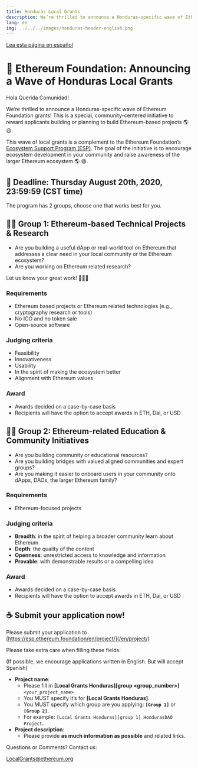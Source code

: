 ```yaml
---
title: Honduras Local Grants
description: We’re thrilled to announce a Honduras-specific wave of Ethereum Foundation grants!
lang: en
img: ../../../images/honduras-header-english.png
---
```


[Lea esta página en español](/es/local-grants/honduras)

# 🦜 Ethereum Foundation: Announcing a Wave of Honduras Local Grants

Hola Querida Comunidad!

We’re thrilled to announce a Honduras-specific wave of Ethereum Foundation grants! This is a special, community-centered initiative to reward applicants building or planning to build Ethereum-based projects 🌎 😃.

This wave of local grants is a complement to the Ethereum Foundation’s [Ecosystem Support Program (ESP)](/en/). The goal of the initiative is to encourage ecosystem development in your community and raise awareness of the larger Ethereum ecosystem 🌎 😃.

## 📣 Deadline: Thursday August 20th, 2020, 23:59:59 (CST time)

The program has 2 groups, choose one that works best for you.

## 👩‍🚀 Group 1: Ethereum-based Technical Projects & Research

- Are you building a useful dApp or real-world tool on Ethereum that addresses a clear need in your local community or the Ethereum ecosystem?
- Are you working on Ethereum related research?

Let us know your great work! 👨🏼‍💻

### Requirements

- Ethereum based projects or Ethereum related technologies (e.g., cryptography research or tools)
- No ICO and no token sale
- Open-source software

### Judging criteria

- Feasibility
- Innovativeness
- Usability
- In the spirit of making the ecosystem better
- Alignment with Ethereum values

### Award

- Awards decided on a case-by-case basis
- Recipients will have the option to accept awards in ETH, Dai, or USD

## 👩‍🏫 Group 2: Ethereum-related Education & Community Initiatives

- Are you building community or educational resources?
- Are you building bridges with valued aligned communities and expert groups?
- Are you making it easier to onboard users in your community onto dApps, DAOs, the larger Ethereum family?

### Requirements

- Ethereum-focused projects

### Judging criteria

- **Breadth**: in the spirit of helping a broader community learn about Ethereum
- **Depth**: the quality of the content
- **Openness**: unrestricted access to knowledge and information
- **Provable**: with demonstrable results or a compelling idea

### Award

- Awards decided on a case-by-case basis
- Recipients will have the option to accept awards in ETH, Dai, or USD

## ☕️ Submit your application now!

Please submit your application to [https://esp.ethereum.foundation/en/project/](/en/project/)

Please take extra care when filling these fields:

(If possible, we encourage applications written in English. But will accept Spanish)

- **Project name**:
  - Please fill in **[Local Grants Honduras][group <group_number>]** `<your_project_name>`
  - You MUST specify it’s for **[Local Grants Honduras]**.
  - You MUST specify which group are you applying: **`[Group 1]`** or **`[Group 2]`**.
  - For example: `[Local Grants Honduras][group 1] HondurasDAO Project`.
- **Project description**:
  - Please provide **as much information as possible** and related links.

Questions or Comments? Contact us:

[LocalGrants@ethereum.org](mailto:LocalGrants@ethereum.org)
